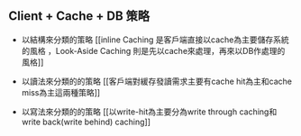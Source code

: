 

## Client + Cache + DB 策略
- 以結構來分類的策略
[[inline Caching 是客戶端直接以cache為主要儲存系統的風格 ，Look-Aside Caching 則是先以cache來處理，再來以DB作處理的風格]]

- 以讀法來分類的的策略
[[客戶端對緩存發讀需求主要有cache hit為主和cache miss為主這兩種策略]]

 - 以寫法來分類的的策略
 [[以write-hit為主要分為write through caching和write back(write behind) caching]]